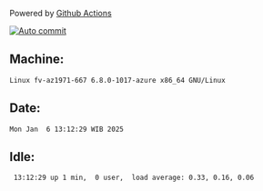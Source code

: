 Powered by [Github Actions](https://github.com/features/actions)

[![Auto commit](https://github.com/hiage/workstation/workflows/Auto%20commit/badge.svg)](https://github.com/hiage/workstation/actions?query=workflow%3A%22Auto+commit%22)

## Machine:
```
Linux fv-az1971-667 6.8.0-1017-azure x86_64 GNU/Linux
```
## Date:
```
Mon Jan  6 13:12:29 WIB 2025
```
## Idle:
```
 13:12:29 up 1 min,  0 user,  load average: 0.33, 0.16, 0.06
```
